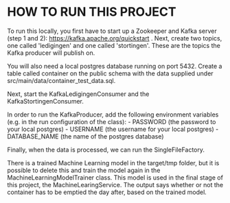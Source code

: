 # HOW TO RUN THIS PROJECT

To run this locally, you first have to start up a Zookeeper and Kafka server (step 1 and 2): https://kafka.apache.org/quickstart .
Next, create two topics, one called 'ledigingen' and one called 'stortingen'. These are the topics the Kafka producer
 will publish on.

You will also need a local postgres database running on port 5432. Create a table called container on the public schema 
with the data supplied under src/main/data/container_test_data.sql. 

Next, start the KafkaLedigingenConsumer and the KafkaStortingenConsumer. 

In order to run the KafkaProducer, add the following environment variables (e.g. in the run configuration of the class):
    - PASSWORD (the password to your local postgres)
    - USERNAME (the username for your local postgres)
    - DATABASE_NAME (the name of the postgres database)

Finally, when the data is processed, we can run the SingleFileFactory. 

There is a trained Machine Learning model in the target/tmp folder, but it is possible to delete this and train the 
model again in the MachineLearningModelTrainer class. This model is used in the final stage of this project, the 
MachineLearingService. The output says whether or not the container has to be emptied the day after, based on the 
trained model. 

